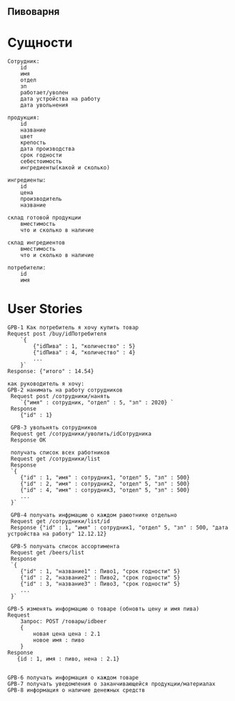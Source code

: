 ## Пивоварня

# Cущности

    Сотрудник:
        id
        имя
        отдел
        зп
        работает/уволен
        дата устройства на работу
        дата увольнения

    продукция:
        id
        название
        цвет
        крепость
        дата производства
        срок годности
        себестоимость
        ингредиенты(какой и сколько)
      
    ингредиенты:
        id
        цена
        производитель
        название
    
    склад готовой продукции
        вместимость
        что и сколько в наличие
        
    склад ингредиентов
        вместимость
        что и сколько в наличие
        
    потребители:
        id
        имя
 
# User Stories
    GPB-1 Как потребитель я хочу купить товар
    Request post /buy/idПотребителя
        `{
            {"idПива" : 1, "количество" : 5}
            {"idПива" : 4, "количество" : 4}
            ...
        }`
    Response: {"итого" : 14.54}
    
    как руководитель я хочу:
    GPB-2 нанимать на работу сотрудников
     Request post /сотрудники/нанять
        `{"имя" : сотрудник, "отдел" : 5, "зп" : 2020} `
     Response 
        {"id" : 1}
     
     GPB-3 увольнять сотрудников
     Request get /сотрудники/уволить/idCотрудника
     Response OK
     
     получать список всех работников
     Request get /сотрудники/list
     Response 
     `{
        {"id" : 1, "имя" : сотрудник1, "отдел" 5, "зп" : 500}
        {"id" : 2, "имя" : сотрудник2, "отдел" 5, "зп" : 500}
        {"id" : 4, "имя" : сотрудник3, "отдел" 5, "зп" : 500}         
        ...
     }`
     
     GPB-4 получать инфрмацию о каждом раюотнике отдельно
     Request get /сотрудники/list/id
     Response {"id" : 1, "имя" : сотрудник1, "отдел" 5, "зп" : 500, "дата устройства на работу" 12.12.12}
     
     GPB-5 получать список ассортимента
     Request get /beers/list
     Response    
     `{
        {"id" : 1, "название1" : Пиво1, "срок годности" 5}      
        {"id" : 2, "название2" : Пиво2, "срок годности" 5}   
        {"id" : 3, "название3" : Пиво3, "срок годности" 5}       
        ...
     }`
    
    GPB-5 изменять информацию о товаре (обновть цену и имя пива)
    Request
    	Запрос: POST /товары/idbeer
    	{
    	    новая цена цена : 2.1
    	    новое имя : пиво
    	}
    Response
       {id : 1, имя : пиво, нена : 2.1}


    GPB-6 получать информация о каждом товаре
    GPB-7 получать уведомления о заканчивающейся продукции/материалах
    GPB-8 информация о наличие денежных средств









